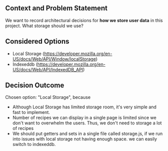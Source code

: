 

## Context and Problem Statement

We want to record architectural decisions for **how we store user data** in this project.
What storage should we use?

## Considered Options

* Local Storage (https://developer.mozilla.org/en-US/docs/Web/API/Window/localStorage)
* Indexeddb (https://developer.mozilla.org/en-US/docs/Web/API/IndexedDB_API)

## Decision Outcome

Chosen option: "Local Storage", because

* Although Local Storage has limited storage room, it's very simple and fast to implement.
* Number of recipes we can display in a single page is limited since we don't want to overwhelm the users. Thus, we don't need to storage a lot of recipes
* We should put getters and sets in a single file called storage.js, if we run into issues with local storage not having enough space. we can easily switch to indexeddb.
